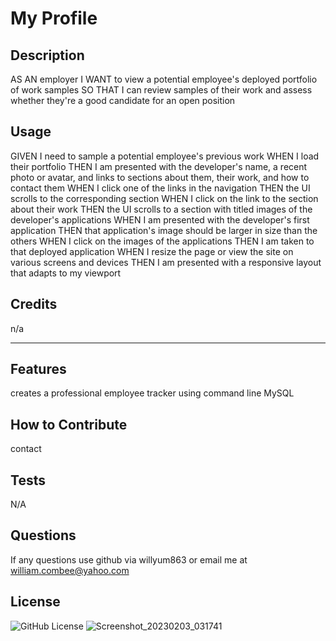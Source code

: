 # My Profile

  
## Description
AS AN employer
I WANT to view a potential employee's deployed portfolio of work samples
SO THAT I can review samples of their work and assess whether they're a good candidate for an open position


## Usage
GIVEN I need to sample a potential employee's previous work
WHEN I load their portfolio
THEN I am presented with the developer's name, a recent photo or avatar, and links to sections about them, their work, and how to contact them
WHEN I click one of the links in the navigation
THEN the UI scrolls to the corresponding section
WHEN I click on the link to the section about their work
THEN the UI scrolls to a section with titled images of the developer's applications
WHEN I am presented with the developer's first application
THEN that application's image should be larger in size than the others
WHEN I click on the images of the applications
THEN I am taken to that deployed application
WHEN I resize the page or view the site on various screens and devices
THEN I am presented with a responsive layout that adapts to my viewport

## Credits
n/a

---

## Features
creates a professional employee tracker using command line MySQL

## How to Contribute
contact

## Tests
N/A

## Questions 
If any questions use github via willyum863 or email me at william.combee@yahoo.com

## License
![GitHub License](https://img.shields.io/badge/license-MIT-green.svg)
![Screenshot_20230203_031741](https://user-images.githubusercontent.com/109175376/217056271-2e4d877f-1a6c-410e-bb42-e67a7763c122.png)
